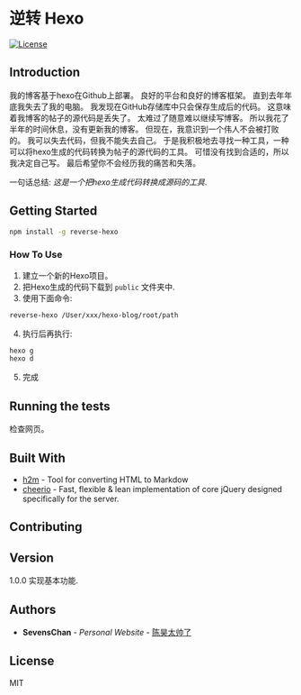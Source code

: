 # 逆转 Hexo

[![License](http://img.shields.io/badge/license-MIT-brightgreen.svg)](http://opensource.org/licenses/MIT)

## Introduction
我的博客基于hexo在Github上部署。 良好的平台和良好的博客框架。 直到去年年底我失去了我的电脑。 我发现在GitHub存储库中只会保存生成后的代码。 
这意味着我博客的帖子的源代码是丢失了。 太难过了随意难以继续写博客。 所以我花了半年的时间休息，没有更新我的博客。 但现在，我意识到一个伟人不会被打败的。 我可以失去代码，但我不能失去自己。 于是我积极地去寻找一种工具，一种可以将hexo生成的代码转换为帖子的源代码的工具。 可惜没有找到合适的，所以我决定自己写。 
最后希望你不会经历我的痛苦和失落。

一句话总结:
*这是一个把hexo生成代码转换成源码的工具*.

## Getting Started

```bash
npm install -g reverse-hexo
```

### How To Use

1. 建立一个新的Hexo项目。
2. 把Hexo生成的代码下载到 `public` 文件夹中.
3. 使用下面命令:
```bash
reverse-hexo /User/xxx/hexo-blog/root/path
```
4. 执行后再执行:
```bash
hexo g
hexo d
```
5. 完成

## Running the tests

检查网页。

## Built With

* [h2m](https://www.npmjs.com/package/h2m) - Tool for converting HTML to Markdow
* [cheerio](https://www.npmjs.com/package/cheerio/) - Fast, flexible & lean implementation of core jQuery designed specifically for the server.


## Contributing


## Version

1.0.0 实现基本功能.

## Authors

* **SevensChan** - *Personal Website* - [陈昊太帅了](http://www.chenhaotaishuaile.com/)

## License

MIT


